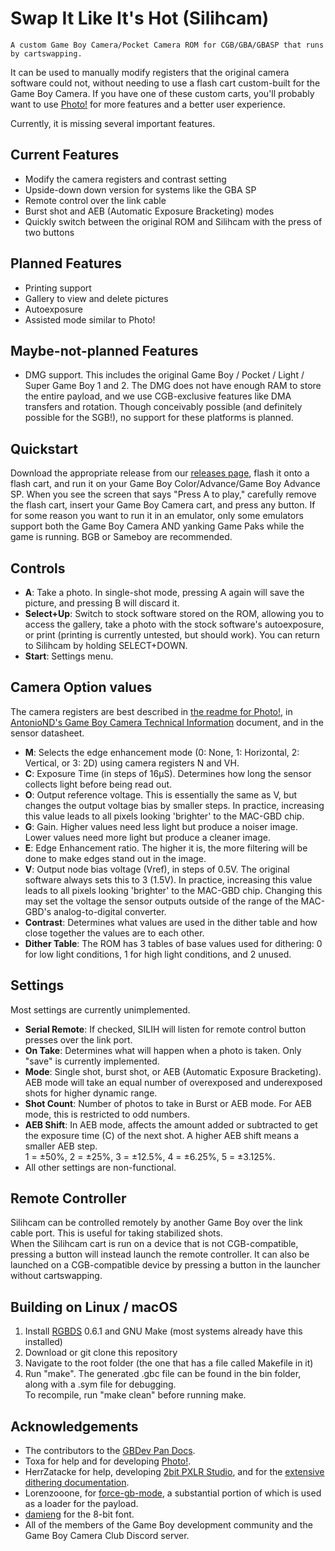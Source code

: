 # Swap It Like It's Hot (Silihcam)
    A custom Game Boy Camera/Pocket Camera ROM for CGB/GBA/GBASP that runs by cartswapping.

It can be used to manually modify registers that the original camera software could not, without needing to use a flash cart custom-built for the Game Boy Camera. If you have one of these custom carts, you'll probably want to use [Photo!](https://github.com/untoxa/gb-photo/) for more features and a better user experience.

Currently, it is missing several important features.

## Current Features
- Modify the camera registers and contrast setting
- Upside-down down version for systems like the GBA SP
- Remote control over the link cable
- Burst shot and AEB (Automatic Exposure Bracketing) modes
- Quickly switch between the original ROM and Silihcam with the press of two buttons

## Planned Features
- Printing support
- Gallery to view and delete pictures
- Autoexposure
- Assisted mode similar to Photo!

## Maybe-not-planned Features
- DMG support. This includes the original Game Boy / Pocket / Light / Super Game Boy 1 and 2. The DMG does not have enough RAM to store the entire payload, and we use CGB-exclusive features like DMA transfers and rotation. Though conceivably possible (and definitely possible for the SGB!), no support for these platforms is planned.

## Quickstart
Download the appropriate release from our [releases page](https://github.com/breademan/silih/releases/latest), flash it onto a flash cart, and run it on your Game Boy Color/Advance/Game Boy Advance SP.
When you see the screen that says "Press A to play," carefully remove the flash cart, insert your Game Boy Camera cart, and press any button. 
If for some reason you want to run it in an emulator, only some emulators support both the Game Boy Camera AND yanking Game Paks while the game is running. BGB or Sameboy are recommended.

## Controls
- __A__: Take a photo. In single-shot mode, pressing A again will save the picture, and pressing B will discard it.
- __Select+Up__: Switch to stock software stored on the ROM, allowing you to access the gallery, take a photo with the stock software's autoexposure, or print (printing is currently untested, but should work). You can return to Silihcam by holding SELECT+DOWN. 
- __Start__: Settings menu.

## Camera Option values
The camera registers are best described in [the readme for Photo!](https://github.com/untoxa/gb-photo?tab=readme-ov-file#effect-of-the-main-adressable-parameters), in [AntonioND's Game Boy Camera Technical Information](https://github.com/AntonioND/gbcam-rev-engineer/blob/master/doc/gb_camera_doc_v1_1_1.pdf) document, and in the sensor datasheet.
- __M__: Selects the edge enhancement mode (0: None, 1: Horizontal, 2: Vertical, or 3: 2D) using camera registers N and VH.
- __C__: Exposure Time (in steps of 16μS). Determines how long the sensor collects light before being read out.
- __O__: Output reference voltage. This is essentially the same as V, but changes the output voltage bias by smaller steps. In practice, increasing this value leads to all pixels looking 'brighter' to the MAC-GBD chip.
- __G__: Gain. Higher values need less light but produce a noiser image. Lower values need more light but produce a cleaner image.
- __E__: Edge Enhancement ratio. The higher it is, the more filtering will be done to make edges stand out in the image.
- __V__: Output node bias voltage (Vref), in steps of 0.5V. The original software always sets this to 3 (1.5V). In practice, increasing this value leads to all pixels looking 'brighter' to the MAC-GBD chip. Changing this may set the voltage the sensor outputs outside of the range of the MAC-GBD's analog-to-digital converter.
- __Contrast__: Determines what values are used in the dither table and how close together the values are to each other.
- __Dither Table__: The ROM has 3 tables of base values used for dithering: 0 for low light conditions, 1 for high light conditions, and 2 unused.

## Settings
Most settings are currently unimplemented.
- __Serial Remote__: If checked, SILIH will listen for remote control button presses over the link port.
- __On Take__: Determines what will happen when a photo is taken. Only "save" is currently implemented.
- __Mode__: Single shot, burst shot, or AEB (Automatic Exposure Bracketing). AEB mode will take an equal number of overexposed and underexposed shots for higher dynamic range.
- __Shot Count__: Number of photos to take in Burst or AEB mode. For AEB mode, this is restricted to odd numbers.
- __AEB Shift__: In AEB mode, affects the amount added or subtracted to get the exposure time (C) of the next shot. A higher AEB shift means a smaller AEB step.  
1 = ±50%, 2 = ±25%, 3 = ±12.5%, 4 = ±6.25%, 5 = ±3.125%.
- All other settings are non-functional.

## Remote Controller
Silihcam can be controlled remotely by another Game Boy over the link cable port. This is useful for taking stabilized shots.\
When the Silihcam cart is run on a device that is not CGB-compatible, pressing a button will instead launch the remote controller. It can also be launched on a CGB-compatible device by pressing a button in the launcher without cartswapping.

## Building on Linux / macOS
1. Install [RGBDS](https://rgbds.gbdev.io/install) 0.6.1 and GNU Make (most systems already have this installed)  
2. Download or git clone this repository  
3. Navigate to the root folder (the one that has a file called Makefile in it)  
4. Run "make". The generated .gbc file can be found in the bin folder, along with a .sym file for debugging.  
To recompile, run "make clean" before running make.


## Acknowledgements
- The contributors to the [GBDev Pan Docs](https://gbdev.io/pandocs/).
- Toxa for help and for developing [Photo!](https://github.com/untoxa/gb-photo/).
- HerrZatacke for help, developing [2bit PXLR Studio](https://github.com/HerrZatacke/2bit-pxlr-studio), and for the [extensive dithering documentation](https://github.com/HerrZatacke/dither-pattern-gen/).
- Lorenzooone, for [force-gb-mode](https://github.com/Lorenzooone/force-gb-mode), a substantial portion of which is used as a loader for the payload.
- [damieng](https://damieng.com/typography/zx-origins/) for the 8-bit font.
- All of the members of the Game Boy development community and the Game Boy Camera Club Discord server.